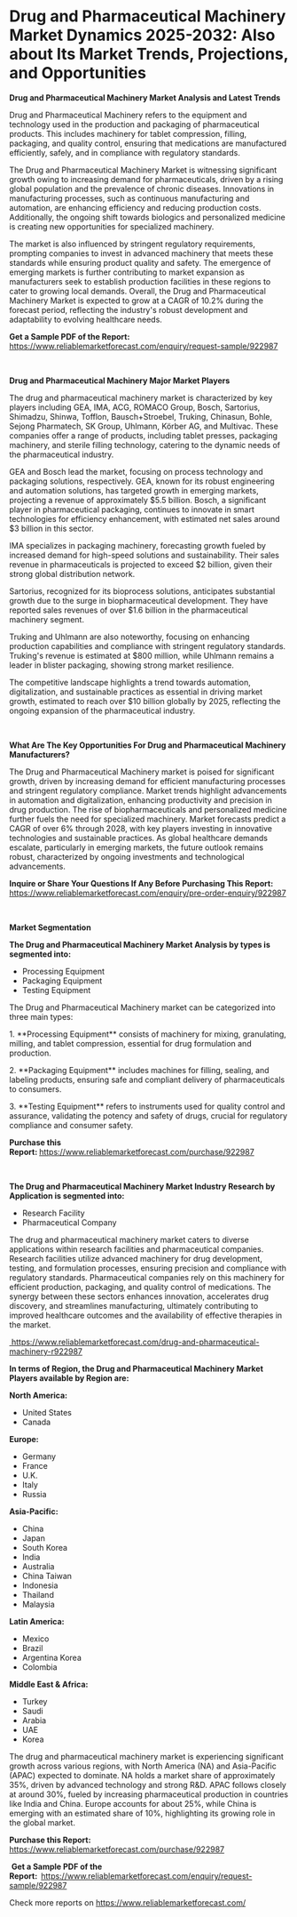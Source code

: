 <p><h1>Drug and Pharmaceutical Machinery Market Dynamics 2025-2032: Also about Its Market Trends, Projections, and Opportunities</h1></p><p><strong>Drug and Pharmaceutical Machinery Market Analysis and Latest Trends</strong></p>
<p><p>Drug and Pharmaceutical Machinery refers to the equipment and technology used in the production and packaging of pharmaceutical products. This includes machinery for tablet compression, filling, packaging, and quality control, ensuring that medications are manufactured efficiently, safely, and in compliance with regulatory standards.</p><p>The Drug and Pharmaceutical Machinery Market is witnessing significant growth owing to increasing demand for pharmaceuticals, driven by a rising global population and the prevalence of chronic diseases. Innovations in manufacturing processes, such as continuous manufacturing and automation, are enhancing efficiency and reducing production costs. Additionally, the ongoing shift towards biologics and personalized medicine is creating new opportunities for specialized machinery.</p><p>The market is also influenced by stringent regulatory requirements, prompting companies to invest in advanced machinery that meets these standards while ensuring product quality and safety. The emergence of emerging markets is further contributing to market expansion as manufacturers seek to establish production facilities in these regions to cater to growing local demands. Overall, the Drug and Pharmaceutical Machinery Market is expected to grow at a CAGR of 10.2% during the forecast period, reflecting the industry's robust development and adaptability to evolving healthcare needs.</p></p>
<p><strong>Get a Sample PDF of the Report:&nbsp;</strong> <a href="https://www.reliablemarketforecast.com/enquiry/request-sample/922987?utm_campaign=2307&utm_medium=2&utm_source=Github&utm_content=ia&utm_term=11042025&utm_id=drug-and-pharmaceutical-machinery">https://www.reliablemarketforecast.com/enquiry/request-sample/922987</a></p>
<p>&nbsp;</p>
<p><strong>Drug and Pharmaceutical Machinery Major Market Players</strong></p>
<p><p>The drug and pharmaceutical machinery market is characterized by key players including GEA, IMA, ACG, ROMACO Group, Bosch, Sartorius, Shimadzu, Shinwa, Tofflon, Bausch+Stroebel, Truking, Chinasun, Bohle, Sejong Pharmatech, SK Group, Uhlmann, Körber AG, and Multivac. These companies offer a range of products, including tablet presses, packaging machinery, and sterile filling technology, catering to the dynamic needs of the pharmaceutical industry.</p><p>GEA and Bosch lead the market, focusing on process technology and packaging solutions, respectively. GEA, known for its robust engineering and automation solutions, has targeted growth in emerging markets, projecting a revenue of approximately $5.5 billion. Bosch, a significant player in pharmaceutical packaging, continues to innovate in smart technologies for efficiency enhancement, with estimated net sales around $3 billion in this sector.</p><p>IMA specializes in packaging machinery, forecasting growth fueled by increased demand for high-speed solutions and sustainability. Their sales revenue in pharmaceuticals is projected to exceed $2 billion, given their strong global distribution network.</p><p>Sartorius, recognized for its bioprocess solutions, anticipates substantial growth due to the surge in biopharmaceutical development. They have reported sales revenues of over $1.6 billion in the pharmaceutical machinery segment.</p><p>Truking and Uhlmann are also noteworthy, focusing on enhancing production capabilities and compliance with stringent regulatory standards. Truking's revenue is estimated at $800 million, while Uhlmann remains a leader in blister packaging, showing strong market resilience.</p><p>The competitive landscape highlights a trend towards automation, digitalization, and sustainable practices as essential in driving market growth, estimated to reach over $10 billion globally by 2025, reflecting the ongoing expansion of the pharmaceutical industry.</p></p>
<p>&nbsp;</p>
<p><strong>What Are The Key Opportunities For Drug and Pharmaceutical Machinery Manufacturers?</strong></p>
<p><p>The Drug and Pharmaceutical Machinery market is poised for significant growth, driven by increasing demand for efficient manufacturing processes and stringent regulatory compliance. Market trends highlight advancements in automation and digitalization, enhancing productivity and precision in drug production. The rise of biopharmaceuticals and personalized medicine further fuels the need for specialized machinery. Market forecasts predict a CAGR of over 6% through 2028, with key players investing in innovative technologies and sustainable practices. As global healthcare demands escalate, particularly in emerging markets, the future outlook remains robust, characterized by ongoing investments and technological advancements.</p></p>
<p><strong>Inquire or Share Your Questions If Any Before Purchasing This Report:</strong> <a href="https://www.reliablemarketforecast.com/enquiry/pre-order-enquiry/922987?utm_campaign=2307&utm_medium=2&utm_source=Github&utm_content=ia&utm_term=11042025&utm_id=drug-and-pharmaceutical-machinery">https://www.reliablemarketforecast.com/enquiry/pre-order-enquiry/922987</a></p>
<p>&nbsp;</p>
<p><strong>Market Segmentation</strong></p>
<p><strong>The Drug and Pharmaceutical Machinery Market Analysis by types is segmented into:</strong></p>
<p><ul><li>Processing Equipment</li><li>Packaging Equipment</li><li>Testing Equipment</li></ul></p>
<p><p>The Drug and Pharmaceutical Machinery market can be categorized into three main types: </p><p>1. **Processing Equipment** consists of machinery for mixing, granulating, milling, and tablet compression, essential for drug formulation and production.</p><p>2. **Packaging Equipment** includes machines for filling, sealing, and labeling products, ensuring safe and compliant delivery of pharmaceuticals to consumers.</p><p>3. **Testing Equipment** refers to instruments used for quality control and assurance, validating the potency and safety of drugs, crucial for regulatory compliance and consumer safety.</p></p>
<p><strong>Purchase this Report:&nbsp;</strong><a href="https://www.reliablemarketforecast.com/purchase/922987?utm_campaign=2307&utm_medium=2&utm_source=Github&utm_content=ia&utm_term=11042025&utm_id=drug-and-pharmaceutical-machinery">https://www.reliablemarketforecast.com/purchase/922987</a></p>
<p>&nbsp;</p>
<p><strong>The Drug and Pharmaceutical Machinery Market Industry Research by Application is segmented into:</strong></p>
<p><ul><li>Research Facility</li><li>Pharmaceutical Company</li></ul></p>
<p><p>The drug and pharmaceutical machinery market caters to diverse applications within research facilities and pharmaceutical companies. Research facilities utilize advanced machinery for drug development, testing, and formulation processes, ensuring precision and compliance with regulatory standards. Pharmaceutical companies rely on this machinery for efficient production, packaging, and quality control of medications. The synergy between these sectors enhances innovation, accelerates drug discovery, and streamlines manufacturing, ultimately contributing to improved healthcare outcomes and the availability of effective therapies in the market.</p></p>
<p><a href="https://www.reliablemarketforecast.com/drug-and-pharmaceutical-machinery-r922987?utm_campaign=2307&utm_medium=2&utm_source=Github&utm_content=ia&utm_term=11042025&utm_id=drug-and-pharmaceutical-machinery">&nbsp;https://www.reliablemarketforecast.com/drug-and-pharmaceutical-machinery-r922987</a></p>
<p><strong>In terms of Region, the Drug and Pharmaceutical Machinery Market Players available by Region are:</strong></p>
<p>
    <p> <strong> North America: </strong>
        <ul>
            <li>United States</li>
            <li>Canada</li>
        </ul>
        </p> 
    <p> <strong> Europe: </strong>
        <ul>
            <li>Germany</li>
            <li>France</li>
            <li>U.K.</li>
            <li>Italy</li>
            <li>Russia</li>
        </ul>
        </p> 
    <p> <strong> Asia-Pacific: </strong>
        <ul>
            <li>China</li>
            <li>Japan</li>
            <li>South Korea</li>
            <li>India</li>
            <li>Australia</li>
            <li>China Taiwan</li>
            <li>Indonesia</li>
            <li>Thailand</li>
            <li>Malaysia</li>
        </ul>
        </p> 
    <p> <strong> Latin America: </strong>
        <ul>
            <li>Mexico</li>
            <li>Brazil</li>
            <li>Argentina Korea</li>
            <li>Colombia</li>
        </ul>
        </p> 
    <p> <strong> Middle East & Africa: </strong>
        <ul>
            <li>Turkey</li>
            <li>Saudi</li>
            <li>Arabia</li>
            <li>UAE</li>
            <li>Korea</li>
        </ul>
    </p>
    </p>
<p><p>The drug and pharmaceutical machinery market is experiencing significant growth across various regions, with North America (NA) and Asia-Pacific (APAC) expected to dominate. NA holds a market share of approximately 35%, driven by advanced technology and strong R&D. APAC follows closely at around 30%, fueled by increasing pharmaceutical production in countries like India and China. Europe accounts for about 25%, while China is emerging with an estimated share of 10%, highlighting its growing role in the global market.</p></p>
<p><strong>Purchase this Report: </strong><a href="https://www.reliablemarketforecast.com/purchase/922987?utm_campaign=2307&utm_medium=2&utm_source=Github&utm_content=ia&utm_term=11042025&utm_id=drug-and-pharmaceutical-machinery">https://www.reliablemarketforecast.com/purchase/922987</a></p>
<p>&nbsp;<strong>Get a Sample PDF of the Report:&nbsp;&nbsp;</strong><a href="https://www.reliablemarketforecast.com/enquiry/request-sample/922987?utm_campaign=2307&utm_medium=2&utm_source=Github&utm_content=ia&utm_term=11042025&utm_id=drug-and-pharmaceutical-machinery">https://www.reliablemarketforecast.com/enquiry/request-sample/922987</a></p>
<p><strong></strong></p>
<p>Check more reports on <a href="https://www.reliablemarketforecast.com/?utm_campaign=2307&utm_medium=2&utm_source=Github&utm_content=ia&utm_term=11042025&utm_id=drug-and-pharmaceutical-machinery">https://www.reliablemarketforecast.com/</a></p>